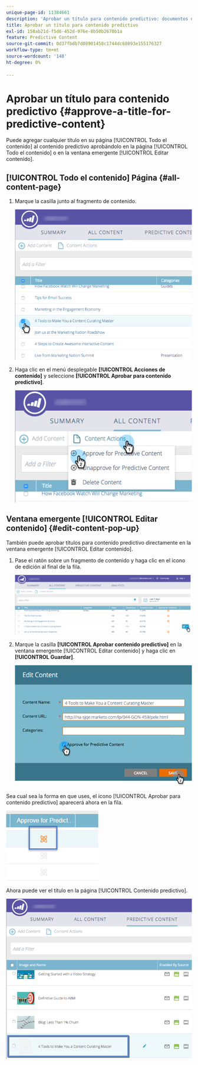 ```yaml
---
unique-page-id: 11384661
description: 'Aprobar un título para contenido predictivo: documentos de Marketo, documentación del producto'
title: Aprobar un título para contenido predictivo
exl-id: 158ab21d-f5d6-452d-976e-8b50b2670b1a
feature: Predictive Content
source-git-commit: 0d37fbdb7d08901458c1744dc68893e155176327
workflow-type: tm+mt
source-wordcount: '148'
ht-degree: 0%

---
```


# Aprobar un título para contenido predictivo {#approve-a-title-for-predictive-content}

Puede agregar cualquier título en su página [!UICONTROL Todo el contenido] al contenido predictivo aprobándolo en la página [!UICONTROL Todo el contenido] o en la ventana emergente [!UICONTROL Editar contenido].

## [!UICONTROL Todo el contenido] Página {#all-content-page}

1. Marque la casilla junto al fragmento de contenido.

   ![](assets/image2017-10-3-9-3a9-3a47.png)

1. Haga clic en el menú desplegable **[!UICONTROL Acciones de contenido]** y seleccione **[!UICONTROL Aprobar para contenido predictivo]**.

   ![](assets/image2017-10-3-9-3a10-3a31.png)

## Ventana emergente [!UICONTROL Editar contenido] {#edit-content-pop-up}

También puede aprobar títulos para contenido predictivo directamente en la ventana emergente [!UICONTROL Editar contenido].

1. Pase el ratón sobre un fragmento de contenido y haga clic en el icono de edición al final de la fila.

   ![](assets/image2017-10-3-9-3a14-3a55.png)

1. Marque la casilla **[!UICONTROL Aprobar contenido predictivo]** en la ventana emergente [!UICONTROL Editar contenido] y haga clic en **[!UICONTROL Guardar]**.

   ![](assets/image2017-10-3-9-3a15-3a35.png)

Sea cual sea la forma en que uses, el icono [!UICONTROL Aprobar para contenido predictivo] aparecerá ahora en la fila.

![](assets/five.png)

Ahora puede ver el título en la página [!UICONTROL Contenido predictivo].

![](assets/image2017-10-3-9-3a16-3a45.png)
